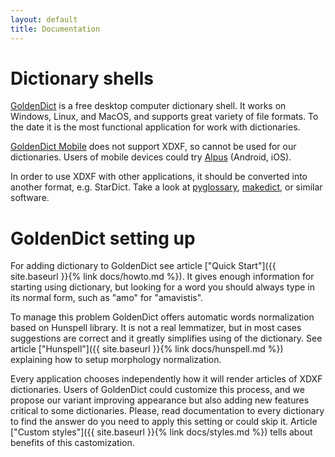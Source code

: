 ```yaml
---
layout: default
title: Documentation
---
```


# Dictionary shells

[GoldenDict](http://goldendict.org/) is a free desktop computer dictionary shell. It works on Windows, Linux, and MacOS, and supports great variety of file formats. To the date it is the most functional application for work with dictionaries.

[GoldenDict Mobile](http://goldendict.mobi/) does not support XDXF, so cannot be used for our dictionaries. Users of mobile devices could try [Alpus](https://alpusapp.com/index.html) (Android, iOS).

In order to use XDXF with other applications, it should be converted into another format, e.g. StarDict. Take a look at [pyglossary](https://github.com/ilius/pyglossary), [makedict](https://github.com/soshial/xdxf_makedict), or similar software.


# GoldenDict setting up

For adding dictionary to GoldenDict see article ["Quick Start"]({{ site.baseurl }}{% link docs/howto.md %}). It gives enough information for starting using dictionary, but looking for a word you should always type in its normal form, such as "amo" for "amavistis".

To manage this problem GoldenDict offers automatic words normalization based on Hunspell library. It is not a real lemmatizer, but in most cases suggestions are correct and it greatly simplifies using of the dictionary. See article ["Hunspell"]({{ site.baseurl }}{% link docs/hunspell.md %}) explaining how to setup morphology normalization.

Every application chooses independently how it will render articles of XDXF dictionaries. Users of GoldenDict could customize this process, and we propose our variant improving appearance but also adding new features critical to some dictionaries. Please, read documentation to every dictionary to find the answer do you need to apply this setting or could skip it. Article ["Custom styles"]({{ site.baseurl }}{% link docs/styles.md %}) tells about benefits of this castomization.
